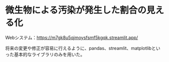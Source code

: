 # 微生物による汚染が発生した割合の見える化

Webシステム：https://m7gk8u5qjmoysfsmf5kgqk.streamlit.app/<br>

将来の変更や修正が容易に行えるように、pandas、streamlit、matplotlibといった基本的なライブラリのみを用いた。<br>
